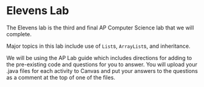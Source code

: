 # Elevens Lab

The Elevens lab is the third and final AP Computer Science lab that we will complete.

Major topics in this lab include use of `List`s, `ArrayList`s, and inheritance.

We will be using the AP Lab guide which includes directions for adding to the pre-existing code and questions for you to answer. You will upload your .java files for each activity to Canvas and put your answers to the questions as a comment at the top of one of the files.
